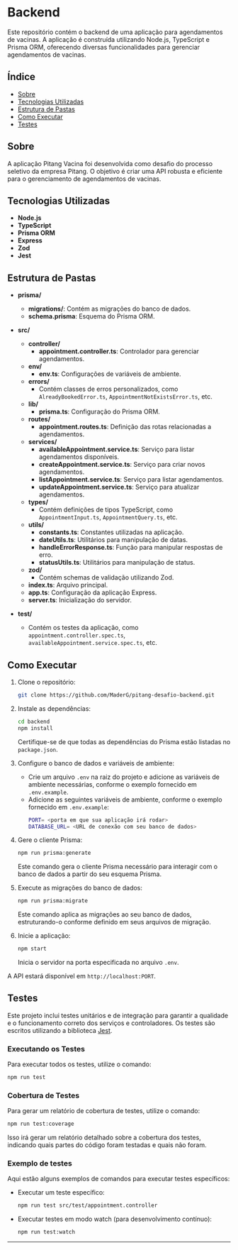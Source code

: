 # Backend

Este repositório contém o backend de uma aplicação para agendamentos de vacinas. A aplicação é construída utilizando Node.js, TypeScript e Prisma ORM, oferecendo diversas funcionalidades para gerenciar agendamentos de vacinas.

## Índice

- [Sobre](#sobre)
- [Tecnologias Utilizadas](#tecnologias-utilizadas)
- [Estrutura de Pastas](#estrutura-de-pastas)
- [Como Executar](#como-executar)
- [Testes](#testes)

## Sobre
A aplicação Pitang Vacina foi desenvolvida como desafio do processo seletivo da empresa Pitang. O objetivo é criar uma API robusta e eficiente para o gerenciamento de agendamentos de vacinas.

## Tecnologias Utilizadas
- **Node.js**
- **TypeScript**
- **Prisma ORM**
- **Express**
- **Zod**
- **Jest**

## Estrutura de Pastas

- **prisma/**
  - **migrations/**: Contém as migrações do banco de dados.
  - **schema.prisma**: Esquema do Prisma ORM.

- **src/**
  - **controller/**
    - **appointment.controller.ts**: Controlador para gerenciar agendamentos.
  - **env/**
    - **env.ts**: Configurações de variáveis de ambiente.
  - **errors/**
    - Contém classes de erros personalizados, como `AlreadyBookedError.ts`, `AppointmentNotExistsError.ts`, etc.
  - **lib/**
    - **prisma.ts**: Configuração do Prisma ORM.
  - **routes/**
    - **appointment.routes.ts**: Definição das rotas relacionadas a agendamentos.
  - **services/**
    - **availableAppointment.service.ts**: Serviço para listar agendamentos disponíveis.
    - **createAppointment.service.ts**: Serviço para criar novos agendamentos.
    - **listAppointment.service.ts**: Serviço para listar agendamentos.
    - **updateAppointment.service.ts**: Serviço para atualizar agendamentos.
  - **types/**
    - Contém definições de tipos TypeScript, como `AppointmentInput.ts`, `AppointmentQuery.ts`, etc.
  - **utils/**
    - **constants.ts**: Constantes utilizadas na aplicação.
    - **dateUtils.ts**: Utilitários para manipulação de datas.
    - **handleErrorResponse.ts**: Função para manipular respostas de erro.
    - **statusUtils.ts**: Utilitários para manipulação de status.
  - **zod/**
    - Contém schemas de validação utilizando Zod.
  - **index.ts**: Arquivo principal.
  - **app.ts**: Configuração da aplicação Express.
  - **server.ts**: Inicialização do servidor.

- **test/**
  - Contém os testes da aplicação, como `appointment.controller.spec.ts`, `availableAppointment.service.spec.ts`, etc.

## Como Executar

1. Clone o repositório:

    ```sh
    git clone https://github.com/MaderG/pitang-desafio-backend.git
    ```

2. Instale as dependências:

    ```sh
    cd backend
    npm install
    ```

    Certifique-se de que todas as dependências do Prisma estão listadas no `package.json`.

3. Configure o banco de dados e variáveis de ambiente:
    - Crie um arquivo `.env` na raiz do projeto e adicione as variáveis de ambiente necessárias, conforme o exemplo fornecido em `.env.example`.
    - Adicione as seguintes variáveis de ambiente, conforme o exemplo fornecido em `.env.example`:
      ```sh
      PORT= <porta em que sua aplicação irá rodar>
      DATABASE_URL= <URL de conexão com seu banco de dados>
      ```

4. Gere o cliente Prisma:

    ```sh
    npm run prisma:generate
    ```

    Este comando gera o cliente Prisma necessário para interagir com o banco de dados a partir do seu esquema Prisma.

5. Execute as migrações do banco de dados:

    ```sh
    npm run prisma:migrate
    ```

    Este comando aplica as migrações ao seu banco de dados, estruturando-o conforme definido em seus arquivos de migração.

6. Inicie a aplicação:
    ```sh
    npm start
    ```
    
    Inicia o servidor na porta especificada no arquivo `.env`.

A API estará disponível em `http://localhost:PORT`.

## Testes

Este projeto inclui testes unitários e de integração para garantir a qualidade e o funcionamento correto dos serviços e controladores. Os testes são escritos utilizando a biblioteca [Jest](https://jestjs.io/).

### Executando os Testes

Para executar todos os testes, utilize o comando:

  ```sh
  npm run test
  ```

### Cobertura de Testes
Para gerar um relatório de cobertura de testes, utilize o comando:
  ```sh
  npm run test:coverage
  ```
Isso irá gerar um relatório detalhado sobre a cobertura dos testes, indicando quais partes do código foram testadas e quais não foram.

### Exemplo de testes
Aqui estão alguns exemplos de comandos para executar testes específicos:

- Executar um teste específico:
    ```sh
    npm run test src/test/appointment.controller
    ```

- Executar testes em modo watch (para desenvolvimento contínuo):
    ```sh
    npm run test:watch
    ```

---
